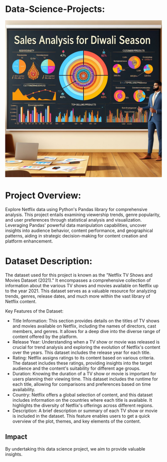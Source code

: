 # Data-Science-Projects:
![logo](https://github.com/Nayanpahari/Data-Science-Projects/blob/main/Diwali_Sales_Analysis/Diwali_Sales_Analysis.jpeg)

# Project Overview:
Explore Netflix data using Python's Pandas library for comprehensive analysis. This project entails examining viewership trends, genre popularity, and user preferences through statistical analysis and visualization. Leveraging Pandas' powerful data manipulation capabilities, uncover insights into audience behavior, content performance, and geographical patterns, aiding in strategic decision-making for content creation and platform enhancement.

# Dataset Description:
The dataset used for this project is known as the "Netflix TV Shows and Movies Dataset (2021)." It encompasses a comprehensive collection of information about the various TV shows and movies available on Netflix up to the year 2021. This dataset serves as a valuable resource for analyzing trends, genres, release dates, and much more within the vast library of Netflix content.

Key Features of the Dataset:
- Title Information: This section provides details on the titles of TV shows and movies available on Netflix, including the names of directors, cast members, and genres. It allows for a deep dive into the diverse range of content offered by the platform.
- Release Year: Understanding when a TV show or movie was released is crucial for trend analysis and exploring the evolution of Netflix's content over the years. This dataset includes the release year for each title.
- Rating: Netflix assigns ratings to its content based on various criteria. The dataset includes these ratings, providing insights into the target audience and the content's suitability for different age groups.
- Duration: Knowing the duration of a TV show or movie is important for users planning their viewing time. This dataset includes the runtime for each title, allowing for comparisons and preferences based on time availability.
- Country: Netflix offers a global selection of content, and this dataset includes information on the countries where each title is available. It highlights the diversity of Netflix's offerings across different regions.
- Description: A brief description or summary of each TV show or movie is included in the dataset. This feature enables users to get a quick overview of the plot, themes, and key elements of the content.

## Impact
By undertaking this data science project, we aim to provide valuable insights.

